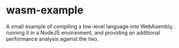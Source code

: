# wasm-example
A small example of compiling a low-level language into WebAsembly, running it in a NodeJS environment, and providing an additional performance analysis against the two.
